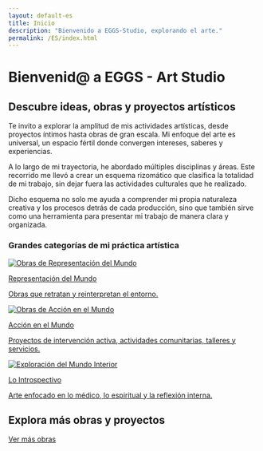 ```yaml
---
layout: default-es
title: Inicio
description: "Bienvenido a EGGS-Studio, explorando el arte."
permalink: /ES/index.html
---
```


# Bienvenid@ a EGGS - Art Studio

## Descubre ideas, obras y proyectos artísticos

Te invito a explorar la amplitud de mis actividades artísticas, desde proyectos íntimos hasta obras de gran escala. Mi enfoque del arte es universal, un espacio fértil donde convergen intereses, saberes y experiencias.

A lo largo de mi trayectoria, he abordado múltiples disciplinas y áreas. Este recorrido me llevó a crear un esquema rizomático que clasifica la totalidad de mi trabajo, sin dejar fuera las actividades culturales que he realizado.

Dicho esquema no solo me ayuda a comprender mi propia naturaleza creativa y los procesos detrás de cada producción, sino que también sirve como una herramienta para presentar mi trabajo de manera clara y organizada.

### Grandes categorías de mi práctica artística

<div class="button-container">
  <a href="mundo-exterior.html" class="fancy-button">
    <div class="button-content">
      <img src="ruta-a-tu-imagen1.jpg" alt="Obras de Representación del Mundo">
      <p>Representación del Mundo</p>
      <p>Obras que retratan y reinterpretan el entorno.</p>
    </div>
  </a>

  <a href="accion.html" class="fancy-button">
    <div class="button-content">
      <img src="ruta-a-tu-imagen2.jpg" alt="Obras de Acción en el Mundo">
      <p>Acción en el Mundo</p>
      <p>Proyectos de intervención activa, actividades comunitarias, talleres y servicios.</p>
    </div>
  </a>

  <a href="interior.html" class="fancy-button">
    <div class="button-content">
      <img src="ruta-a-tu-imagen3.jpg" alt="Exploración del Mundo Interior">
      <p>Lo Introspectivo</p>
      <p>Arte enfocado en lo médico, lo espiritual y la reflexión interna.</p>
    </div>
  </a>
</div>

## Explora más obras y proyectos

[Ver más obras](exhibiciones.html)
